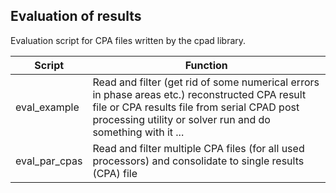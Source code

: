 ## Evaluation of results
Evaluation script for CPA files written by the cpad library. 

Script |  Function
------------ | -------------
eval_example | Read and filter (get rid of some numerical errors in phase areas etc.) reconstructed CPA result file or CPA results file from serial CPAD post processing utility or solver run and do something with it ...
eval_par_cpas | Read and filter multiple CPA files (for all used processors) and consolidate to single results (CPA) file
